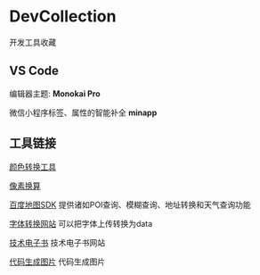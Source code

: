 # DevCollection
开发工具收藏


## VS Code 

编辑器主题: **Monokai Pro**

微信小程序标签、属性的智能补全 **minapp**

## 工具链接

[颜色转换工具](http://www.yuangongju.com/color "空")

[像素换算](http://pxtoem.com/)

[百度地图SDK](http://lbsyun.baidu.com/) 提供诸如POI查询、模糊查询、地址转换和天气查询功能

[字体转换网站](https://transfonter.org/) 可以把字体上传转换为data

[技术电子书](http://uyi2.com/albumMovieListid=77&name=web%E5%89%8D%E7%AB%AF%E7%B2%BE%E5%93%81%E7%94%B5%E5%AD%90%E4%B9%A6%E5%85%A8%E9%9B%86)   技术电子书网站

[代码生成图片](https://carbon.now.sh/?bg=rgba(171%2C%20184%2C%20195%2C%201)&t=lucario&wt=none&l=auto&ds=true&dsyoff=20px&dsblur=68px&wc=true&wa=true&pv=48px&ph=32px&ln=false&fm=Hack&fs=14px&lh=133%25&si=false&es=2x&wm=false&ts=false) 代码生成图片
